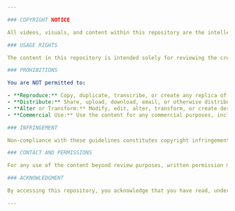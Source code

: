 ```yaml
---

### COPYRIGHT NOTICE

All videos, visuals, and content within this repository are the intellectual property of the creator, unless otherwise specified. These materials are safeguarded under the copyright laws of the United States and international copyright treaties.

### USAGE RIGHTS

The content in this repository is intended solely for reviewing the creator's professional skills and artistic contributions. Any use beyond this, including but not limited to reproduction, distribution, display, or transmission of the repository's content, is strictly prohibited unless explicitly authorized by the creator.

### PROHIBITIONS

You are NOT permitted to:

- **Reproduce:** Copy, duplicate, transcribe, or create any replica of the videos, either in part or in whole, without prior written consent from the creator.
- **Distribute:** Share, upload, download, email, or otherwise distribute the content or links to the content for personal or commercial purposes.
- **Alter or Transform:** Modify, edit, alter, transform, or create derivative works from the content.
- **Commercial Use:** Use the content for any commercial purposes, including but not limited to advertising, marketing, or any activities that generate revenue or provide commercial benefit.

### INFRINGEMENT

Non-compliance with these guidelines constitutes copyright infringement and may result in legal action. The creator reserves the right to enforce copyright laws to the fullest extent, which may include seeking damages, legal fees, and other legal remedies.

### CONTACT AND PERMISSIONS

For any use of the content beyond review purposes, written permission must be obtained from the creator. For permissions or inquiries regarding the use of this repository's content, please contact gvx45vv@gmail.com.

### ACKNOWLEDGMENT

By accessing this repository, you acknowledge that you have read, understood, and agree to comply with the terms outlined in this notice. You also acknowledge that the content is protected by copyright and is provided exclusively for review purposes.

---
```

